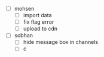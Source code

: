- [ ] mohsen
	- [ ] import data
	- [ ] fix flag error
	- [ ] upload to cdn
- [ ] sobhan
	- [ ] hide message box in channels
	- [ ] c